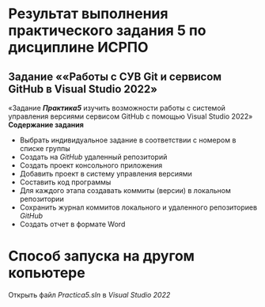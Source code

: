 # Результат выполнения практического задания 5 по дисциплине ИСРПО
## Задание ««Работы с СУВ Git и сервисом GitHub в Visual Studio 2022»
«Задание ***Практика5*** изучить возможности работы с системой управления версиями сервисом GitHub с помощью Visual Studio 2022»
**Содержание задания**
- Выбрать индивидуальное задание в соответствии с номером в списке группы
- Создать на *GitHub* удаленный репозиторий
- Создать проект консольного приложения
- Добавить проект в систему управления версиями
- Составить код программы
- Для каждого этапа создавать коммиты (версии) в локальном репозитории
- Сохранить журнал коммитов локального и удаленного репозиториев *GitHub*
- Создать отчет в формате Word
# **Способ запуска на другом копьютере**
Открыть файл *Practica5.sln* в *Visual Studio 2022*
